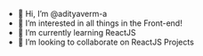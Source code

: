 - 👋 Hi, I’m @adityaverm-a
- 👀 I’m interested in all things in the Front-end!
- 🌱 I’m currently learning ReactJS
- 💞️ I’m looking to collaborate on ReactJS Projects

<!---
adityaverm-a/adityaverm-a is a ✨ special ✨ repository because its `README.md` (this file) appears on your GitHub profile.
You can click the Preview link to take a look at your changes.
--->
